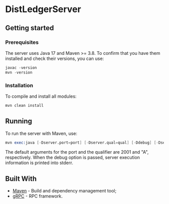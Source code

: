 # DistLedgerServer

## Getting started

### Prerequisites

The server uses Java 17 and Maven >= 3.8.
To confirm that you have them installed and check their versions, you can use:

```s
javac -version
mvn -version
```

### Installation

To compile and install all modules:

```s
mvn clean install
```

## Running

To run the server with Maven, use:

```s
mvn exec:java [-Dserver.port=port] [-Dserver.qual=qual] [-Ddebug] [-Dsecondary]
```

The default arguments for the port and the qualifier are 2001 and "A", respectively. When the debug option is passed,
server execution information is printed into stderr.

## Built With

* [Maven](https://maven.apache.org/) - Build and dependency management tool;
* [gRPC](https://grpc.io/) - RPC framework.